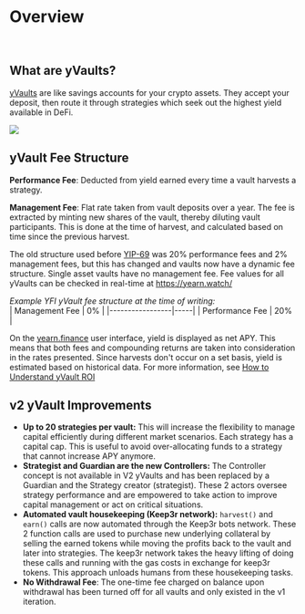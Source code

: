 # Overview

&nbsp;

## What are yVaults?

[yVaults](https://yearn.finance/vaults) are like savings accounts for your crypto assets. They accept your deposit, then route it through strategies which seek out the highest yield available in DeFi.

![](https://i.imgur.com/T9ftjDa.png)

## yVault Fee Structure

**Performance Fee**: Deducted from yield earned every time a vault harvests a strategy. 

**Management Fee**: Flat rate taken from vault deposits over a year. The fee is extracted by minting new shares of the vault, thereby diluting vault participants. This is done at the time of harvest, and calculated based on time since the previous harvest.

The old structure used before [YIP-69](https://gov.yearn.finance/t/yip-69-reduce-and-cap-fees-through-yrates/12588) was 20% performance fees and 2% management fees, but this has changed and vaults now have a dynamic fee structure. Single asset vaults have no management fee. Fee values for all yVaults can be checked in real-time at https://yearn.watch/

*Example YFI yVault fee structure at the time of writing:*  
| Management Fee  | 0%  |
|-----------------|-----|
| Performance Fee | 20% |

On the [yearn.finance](https://yearn.finance/) user interface, yield is displayed as net APY. This means that both fees and compounding returns are taken into consideration in the rates presented. Since harvests don't occur on a set basis, yield is estimated based on historical data. For more information, see [How to Understand yVault ROI](https://docs.yearn.finance/getting-started/guides/how-to-understand-yvault-roi)

## v2 yVault Improvements

- **Up to 20 strategies per vault:** This will increase the flexibility to manage capital efficiently during different market scenarios. Each strategy has a capital cap. This is useful to avoid over-allocating funds to a strategy that cannot increase APY anymore.
- **Strategist and Guardian are the new Controllers:** The Controller concept is not available in V2 yVaults and has been replaced by a Guardian and the Strategy creator \(strategist\). These 2 actors oversee strategy performance and are empowered to take action to improve capital management or act on critical situations.
- **Automated vault housekeeping \(Keep3r network\):** `harvest()` and `earn()` calls are now automated through the Keep3r bots network. These 2 function calls are used to purchase new underlying collateral by selling the earned tokens while moving the profits back to the vault and later into strategies. The keep3r network takes the heavy lifting of doing these calls and running with the gas costs in exchange for keep3r tokens. This approach unloads humans from these housekeeping tasks.
- **No Withdrawal Fee**: The one-time fee charged on balance upon withdrawal has been turned off for all vaults and only existed in the v1 iteration.
